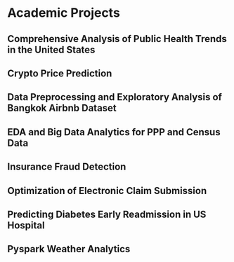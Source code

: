 # Academic Projects
## Comprehensive Analysis of Public Health Trends in the United States
## Crypto Price Prediction
## Data Preprocessing and Exploratory Analysis of Bangkok Airbnb Dataset
## EDA and Big Data Analytics for PPP and Census Data
## Insurance Fraud Detection
## Optimization of Electronic Claim Submission
## Predicting Diabetes Early Readmission in US Hospital
## Pyspark Weather Analytics
